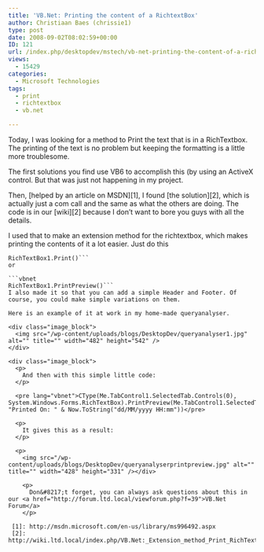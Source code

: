 ```yaml
---
title: 'VB.Net: Printing the content of a RichtextBox'
author: Christiaan Baes (chrissie1)
type: post
date: 2008-09-02T08:02:59+00:00
ID: 121
url: /index.php/desktopdev/mstech/vb-net-printing-the-content-of-a-richtex/
views:
  - 15429
categories:
  - Microsoft Technologies
tags:
  - print
  - richtextbox
  - vb.net

---
```

Today, I was looking for a method to Print the text that is in a RichTextbox. The printing of the text is no problem but keeping the formatting is a little more troublesome. 

The first solutions you find use VB6 to accomplish this (by using an ActiveX control. But that was just not happening in my project. 

Then, [helped by an article on MSDN][1], I found [the solution][2], which is actually just a com call and the same as what the others are doing. The code is in our [wiki][2] because I don&#8217;t want to bore you guys with all the details. 

I used that to make an extension method for the richtextbox, which makes printing the contents of it a lot easier. Just do this

```vbnet
RichTextBox1.Print()```
or 

```vbnet
RichTextBox1.PrintPreview()```
I also made it so that you can add a simple Header and Footer. Of course, you could make simple variations on them.

Here is an example of it at work in my home-made queryanalyser. 

<div class="image_block">
  <img src="/wp-content/uploads/blogs/DesktopDev/queryanalyser1.jpg" alt="" title="" width="482" height="542" />
</div>

<div class="image_block">
  <p>
    And then with this simple little code:
  </p>
  
  <pre lang="vbnet">CType(Me.TabControl1.SelectedTab.Controls(0), System.Windows.Forms.RichTextBox).PrintPreview(Me.TabControl1.SelectedTab.Text, "Printed On: " & Now.ToString("dd/MM/yyyy HH:mm"))</pre>
  
  <p>
    It gives this as a result:
  </p>
  
  <p>
    <img src="/wp-content/uploads/blogs/DesktopDev/queryanalyserprintpreview.jpg" alt="" title="" width="428" height="331" /></div> 
    
    <p>
      Don&#8217;t forget, you can always ask questions about this in our <a href="http://forum.ltd.local/viewforum.php?f=39">VB.Net Forum</a>
    </p>

 [1]: http://msdn.microsoft.com/en-us/library/ms996492.aspx
 [2]: http://wiki.ltd.local/index.php/VB.Net:_Extension_method_Print_RichTextBox